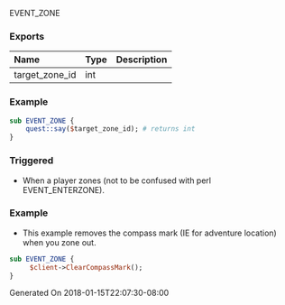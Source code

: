EVENT_ZONE
### Exports
**Name**|**Type**|**Description**
:-----|:-----|:-----
target_zone_id|int|
### Example
```perl
sub EVENT_ZONE {
	quest::say($target_zone_id); # returns int
}
```
### Triggered

* When a player zones (not to be confused with perl EVENT_ENTERZONE).

### Example

* This example removes the compass mark (IE for adventure location) when you zone out.

```perl
sub EVENT_ZONE {
     $client->ClearCompassMark();
}
```

Generated On 2018-01-15T22:07:30-08:00